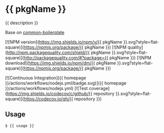 # {{ pkgName }}

{{ description }}

Base on [common-boilerplate](https://github.com/node-modules/common-boilerplate)

[![NPM version](https://img.shields.io/npm/v/{{ pkgName }}.svg?style=flat-square)](https://npmjs.org/package/{{ pkgName }})
[![NPM quality](http://npm.packagequality.com/shield/{{ pkgName }}.svg?style=flat-square)](http://packagequality.com/#?package={{ pkgName }})
[![NPM download](https://img.shields.io/npm/dm/{{ pkgName }}.svg?style=flat-square)](https://npmjs.org/package/{{ pkgName }})

[![Continuous Integration]({{ homepage }}/actions/workflows/nodejs.yml/badge.svg)]({{ homepage }}/actions/workflows/nodejs.yml)
[![Test coverage](https://img.shields.io/codecov/c/github/{{ repository }}.svg?style=flat-square)](https://codecov.io/gh/{{ repository }})

## Usage

```bash
$ {{ usage }}
```
